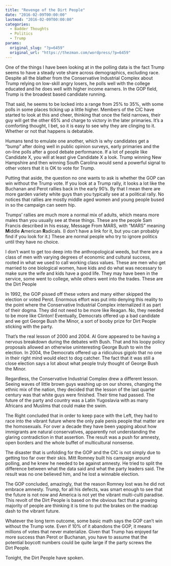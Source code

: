 ```yaml
---
title: "Revenge of the Dirt People"
date: "2016-02-09T00:00:00"
lastmod: "2016-02-09T00:00:00"
categories:
  - Badder Thoughts
  - Politics
  - Trump
params:
  original_slug: "?p=6459"
  original_url: "https://thezman.com/wordpress/?p=6459"
---
```


One of the things I have been looking at in the polling data is the fact
Trump seems to have a steady vote share across demographics, excluding
race. Despite all the blather from the Conservative Industrial Complex
about Trump relying on low-skill angry losers, he polls well with the
college educated and he does well with higher income earners. In the GOP
field, Trump is the broadest based candidate running.

That said, he seems to be locked into a range from 25% to 35%, with some
polls in some places ticking up a little higher. Members of the CIC have
started to look at this and cheer, thinking that once the field narrows,
their guy will get the other 65% and charge to victory in the later
primaries. It’s a comforting thought, I bet, so it is easy to see why
they are clinging to it. Whether or not that happens is debatable.

Humans tend to emulate one another, which is why candidates get a “bump”
after doing well in public opinion surveys, early primaries and the
on-line polls after a good debate performance. If a lot of people like
Candidate X, you will at least give Candidate X a look. Trump winning
New Hampshire and then winning South Carolina would send a powerful
signal to other voters that it is OK to vote for Trump.

Putting that aside, the question no one wants to ask is whether the GOP
can win without the Trump vote. If you look at a Trump rally, it looks a
lot like the Buchanan and Perot rallies back in the early 90’s. By that
I mean there are more garden variety white guys than you typically see
at a political rally. No notices that rallies are mostly middle aged
women and young people bused in so the campaign can seem hip.

Trumps’ rallies are much more a normal mix of adults, which means more
males than you usually see at these things. These are the people Sam
Francis described in his essay, Message From MARS, with “MARS” meaning
**M**iddle **A**merican **R**adicals. (I don’t have a link for it, but
you can probably find if you look for it.) These are normal people who
try to ignore politics until they have no choice.

I don’t want to get too deep into the anthropological weeds, but there
are a class of men with varying degrees of economic and cultural
success, rooted in what we used to call working class values. These are
men who get married to one biological women, have kids and do what was
necessary to make sure the wife and kids have a good life. They may have
been in the service, some went to college, while others went into the
trades. These are the Dirt People

In 1992, the GOP pissed off these voters and many either skipped the
election or voted Perot. Enormous effort was put into denying this
reality to the point where the Conservative Industrial Complex
internalized it as part of their dogma. They did not need to be more
like Reagan. No, they needed to be more like Clinton! Eventually,
Democrats offered up a bad candidate and we got George Bush the Minor, a
sort of booby prize for Dirt People sticking with the party.

That’s the real lesson of 2000 and 2004. Al Gore appeared to be having a
nervous breakdown during the debates with Bush. That and his loopy
policy proposals allowed an otherwise uninteresting George Bush to win
the election. In 2004, the Democrats offered up a ridiculous gigolo that
no one in their right mind would elect to dog catcher. The fact that it
was still a close election says a lot about what people truly thought of
George Bush the Minor.

Regardless, the Conservative Industrial Complex drew a different lesson.
Seeing waves of little brown guys washing up on our shores, changing the
ethnic mix of the nation, they decided that the lesson of the last
quarter century was that white guys were finished. Their time had
passed. The future of the party and country was a Latin Yugoslavia with
as many Africans and Muslims that could make the swim.

The Right concluded that in order to keep pace with the Left, they had
to race into the vibrant future where the only pale penis people that
matter are the homosexuals. For over a decade they have been yapping
about how immigrants are natural conservatives, apparently not
understanding the glaring contradiction in that assertion. The result
was a push for amnesty, open borders and the whole buffet of
multicultural nonsense.

The disaster that is unfolding for the GOP and the CIC is not simply due
to getting too far over their skis. Mitt Romney built his campaign
around polling, and he knew he needed to be against amnesty. He tried to
split the difference between what the data said and what the party
leaders said. The result was no one believed him, and he lost a winnable
election.

The GOP concluded, amazingly, that the reason Romney lost was he did not
embrace amnesty. Trump, for all his defects, was smart enough to see
that the future is not now and America is not yet the vibrant
multi-culti paradise. This revolt of the Dirt People is based on the
obvious fact that a growing majority of people are thinking it is time
to put the brakes on the madcap dash to the vibrant future.

Whatever the long term outcome, some basic math says the GOP can’t win
without the Trump vote. Even if 10% of it abandons the GOP, it means
millions of votes that never materialize. Given that Trump has enjoyed
far more success than Perot or Buchanan, you have to assume that the
potential boycott numbers could be quite large if the party screws the
Dirt People.

Tonight, the Dirt People have spoken.
